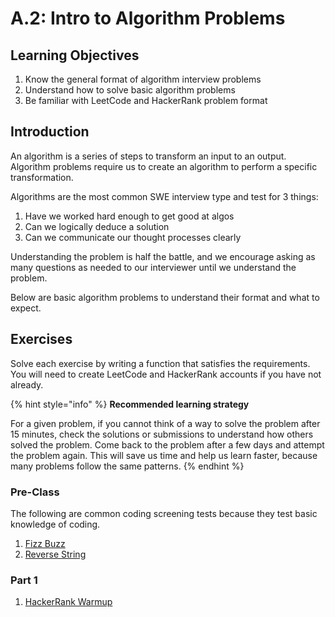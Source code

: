 # A.2: Intro to Algorithm Problems

## Learning Objectives

1. Know the general format of algorithm interview problems
2. Understand how to solve basic algorithm problems
3. Be familiar with LeetCode and HackerRank problem format

## Introduction

An algorithm is a series of steps to transform an input to an output. Algorithm problems require us to create an algorithm to perform a specific transformation.

Algorithms are the most common SWE interview type and test for 3 things:

1. Have we worked hard enough to get good at algos
2. Can we logically deduce a solution
3. Can we communicate our thought processes clearly

Understanding the problem is half the battle, and we encourage asking as many questions as needed to our interviewer until we understand the problem.

Below are basic algorithm problems to understand their format and what to expect.

## Exercises

Solve each exercise by writing a function that satisfies the requirements. You will need to create LeetCode and HackerRank accounts if you have not already.

{% hint style="info" %}
**Recommended learning strategy**

For a given problem, if you cannot think of a way to solve the problem after 15 minutes, check the solutions or submissions to understand how others solved the problem. Come back to the problem after a few days and attempt the problem again. This will save us time and help us learn faster, because many problems follow the same patterns.
{% endhint %}

### Pre-Class

The following are common coding screening tests because they test basic knowledge of coding.

1. [Fizz Buzz](https://leetcode.com/problems/fizz-buzz/)
2. [Reverse String](https://leetcode.com/problems/reverse-string/)

### Part 1

1. [HackerRank Warmup](https://www.hackerrank.com/domains/algorithms?filters%5Bsubdomains%5D%5B%5D=warmup)
